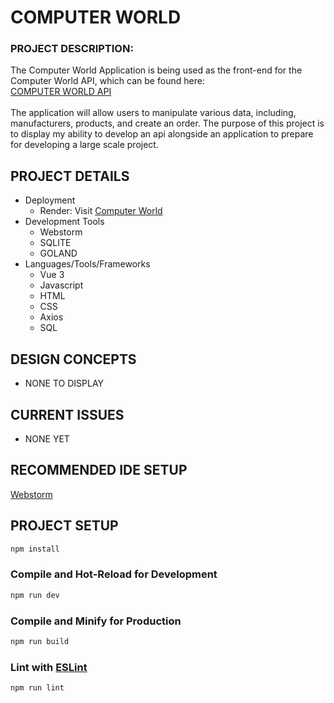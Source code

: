 # COMPUTER WORLD
### PROJECT DESCRIPTION:
The Computer World Application is being used as the front-end for the Computer World API, which can be found here: <br />
[COMPUTER WORLD API](https://github.com/caleb-long19/ComputerWorld_API) 
<br />
<br />
The application will allow users to manipulate various data, including, manufacturers, products, and create an order. The purpose of this project is to display my ability 
to develop an api alongside an application to prepare for developing a large scale project.

## PROJECT DETAILS
 - Deployment
   - Render: Visit [Computer World](https://computer-world-wvo6.onrender.com/) 
 - Development Tools
   - Webstorm
   - SQLITE
   - GOLAND
 - Languages/Tools/Frameworks
   -   Vue 3
   -   Javascript
   -   HTML
   -   CSS
   -   Axios
   -   SQL

## DESIGN CONCEPTS
  - NONE TO DISPLAY  

## CURRENT ISSUES
  - NONE YET

## RECOMMENDED IDE SETUP
[Webstorm](https://code.visualstudio.com/)

## PROJECT SETUP

```sh
npm install
```

### Compile and Hot-Reload for Development

```sh
npm run dev
```

### Compile and Minify for Production

```sh
npm run build
```

### Lint with [ESLint](https://eslint.org/)

```sh
npm run lint
```
